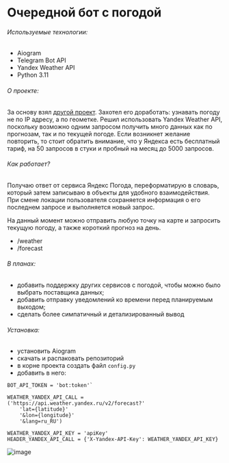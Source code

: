 # Очередной бот с погодой
###### Используемые технологии:
- Aiogram
- Telegram Bot API
- Yandex Weather API
- Python 3.11

###### О проекте:
За основу взял [другой проект](https://habr.com/ru/post/684038/). Захотел его доработать: узнавать погоду не по IP адресу, а по геометке. Решил использовать Yandex Weather API, поскольку возможно одним запросом получить много данных как по прогнозам, так и по текущей погоде. 
Если возникнет желание повторить, то стоит обратить внимание, что у Яндекса есть бесплатный тариф, на 50 запросов в стуки и пробный на месяц до 5000 запросов. 

###### Как работает?
Получаю ответ от сервиса Яндекс Погода, переформатирую в словарь, который затем записываю в объекты для удобного взаимодействия. 
При смене локации пользователя сохраняется информация о его последнем запросе и выполняется новый запрос.

На данный момент можно отправить любую точку на карте и запросить текущую погоду, а также короткий прогноз на день.
- /weather
- /forecast

###### В планах: 
- добавить поддержку других сервисов с погодой, чтобы можно было выбрать поставщика данных;
- добавить отправку уведомлений ко времени перед планируемым выходом;
- сделать более симпатичный и детализированный вывод

###### Установка:
- установить Aiogram
- скачать и распаковать репозиторий
- в корне проекта создать файл `config.py`
- добавить в него:
``` 
BOT_API_TOKEN = 'bot:token'`

WEATHER_YANDEX_API_CALL = ('https://api.weather.yandex.ru/v2/forecast?'
    'lat={latitude}'
    '&lon={longitude}'
    '&lang=ru_RU')
  
WEATHER_YANDEX_API_KEY = 'apiKey'
HEADER_YANDEX_API_CALL = {'X-Yandex-API-Key': WEATHER_YANDEX_API_KEY}
```
![image](https://user-images.githubusercontent.com/29130600/216273135-969f84de-19af-410c-a524-1ca09d3dfd73.png)

